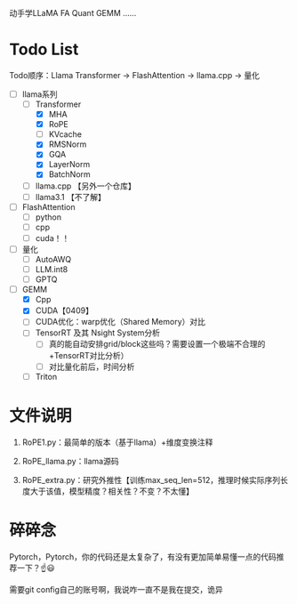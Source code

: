 动手学LLaMA FA Quant GEMM ……
# Todo List
Todo顺序：Llama Transformer -> FlashAttention -> llama.cpp -> 量化 

- [ ] llama系列
  - [ ] Transformer
    - [x] MHA
    - [x] RoPE
    - [ ] KVcache
    - [x] RMSNorm
    - [x] GQA
    - [x] LayerNorm
    - [x] BatchNorm
  - [ ] llama.cpp 【另外一个仓库】
  - [ ] llama3.1 【不了解】

- [ ] FlashAttention
  - [ ] python
  - [ ] cpp
  - [ ] cuda！！

- [ ] 量化
  - [ ] AutoAWQ
  - [ ] LLM.int8
  - [ ] GPTQ

- [ ] GEMM
  - [x] Cpp
  - [x] CUDA【0409】
  - [ ] CUDA优化：warp优化（Shared Memory）对比
  - [ ] TensorRT 及其 Nsight System分析
    - [ ] 真的能自动安排grid/block这些吗？需要设置一个极端不合理的+TensorRT对比分析）
    - [ ] 对比量化前后，时间分析
  - [ ] Triton

# 文件说明

1. RoPE1.py：最简单的版本（基于llama）+维度变换注释

2. RoPE_llama.py：llama源码

3. RoPE_extra.py：研究外推性【训练max_seq_len=512，推理时候实际序列长度大于该值，模型精度？相关性？不变？不太懂】


# 碎碎念

Pytorch，Pytorch，你的代码还是太复杂了，有没有更加简单易懂一点的代码推荐一下？☝️😃

需要git config自己的账号啊，我说咋一直不是我在提交，诡异
